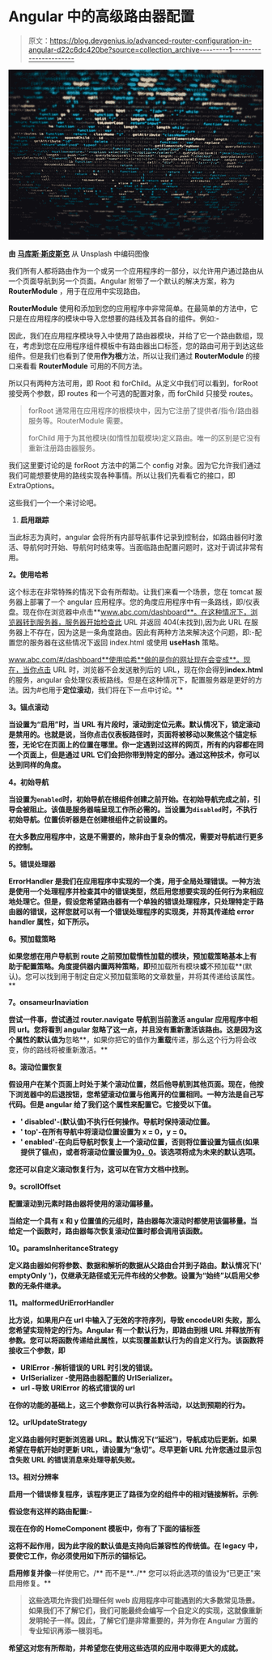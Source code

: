# Angular 中的高级路由器配置

> 原文：<https://blog.devgenius.io/advanced-router-configuration-in-angular-d22c6dc420be?source=collection_archive---------1----------------------->

![](img/c139cca154ec0fbad90000e7165dcc15.png)

**由** [**马库斯·斯皮斯克**](https://unsplash.com/@markusspiske) 从 Unsplash 中编码图像

我们所有人都将路由作为一个或另一个应用程序的一部分，以允许用户通过路由从一个页面导航到另一个页面。Angular 附带了一个默认的解决方案，称为 **RouterModule** ，用于在应用中实现路由。

**RouterModule** 使用和添加到您的应用程序中非常简单。在最简单的方法中，它只是在应用程序的模块中导入您想要的路线及其各自的组件。例如:-

因此，我们在应用程序模块导入中使用了路由器模块，并给了它一个路由数组，现在，考虑到您在应用程序组件模板中有路由器出口标签，您的路由可用于到达这些组件。但是我们也看到了使用**作为根**方法，所以让我们通过 **RouterModule** 的接口来看看 **RouterModule** 可用的不同方法。

所以只有两种方法可用，即 Root 和 forChild。从定义中我们可以看到，forRoot 接受两个参数，即 routes 和一个可选的配置对象，而 forChild 只接受 routes。

> forRoot 通常用在应用程序的根模块中，因为它注册了提供者/指令/路由器服务等。RouterModule 需要。
> 
> forChild 用于为其他模块(如惰性加载模块)定义路由。唯一的区别是它没有重新注册路由器服务。

我们这里要讨论的是 forRoot 方法中的第二个 config 对象。因为它允许我们通过我们可能想要使用的路线实现各种事情。所以让我们先看看它的接口，即 ExtraOptions。

这些我们一个一个来讨论吧。

1.  **启用跟踪**

当此标志为真时，angular 会将所有内部导航事件记录到控制台，如路由器何时激活、导航何时开始、导航何时结束等。当面临路由配置问题时，这对于调试非常有用。

**2。使用哈希**

这个标志在非常特殊的情况下会有所帮助。让我们来看一个场景，您在 tomcat 服务器上部署了一个 angular 应用程序。您的角度应用程序中有一条路线，即/仪表盘。现在你在浏览器中点击**www.abc.com/dashboard**。在这种情况下，浏览器转到服务器，服务器开始检查此 URL 并返回 404(未找到),因为此 URL 在服务器上不存在，因为这是一条角度路由。因此有两种方法来解决这个问题，即:-配置您的服务器在这些情况下返回 index.html 或使用 **useHash** 策略。

www.abc.com/#/dashboard**使用哈希**做的是你的网址现在会变成**。现在，当你点击 URL 时，浏览器不会发送散列后的 URL，现在你会得到**index.html**的服务，angular 会处理仪表板路线。但是在这种情况下，配置服务器是更好的方法。因为#也用于**定位滚动**，我们将在下一点中讨论。**

****3。锚点滚动****

**当设置为“启用”时，当 URL 有片段时，滚动到定位元素。默认情况下，锁定滚动是禁用的。也就是说，当你点击仪表板路径时，页面将被移动以聚焦这个锚定标签，无论它在页面上的位置在哪里。你一定遇到过这样的网页，所有的内容都在同一个页面上，但是通过 URL 它们会把你带到特定的部分。通过这种技术，你可以达到同样的角度。**

****4。初始导航****

**当设置为`enabled`时，初始导航在根组件创建之前开始。在初始导航完成之前，引导会被阻止。该值是服务器端呈现工作所必需的。当设置为`disabled`时，不执行初始导航。位置侦听器是在创建根组件之前设置的。**

**在大多数应用程序中，这是不需要的，除非由于复杂的情况，需要对导航进行更多的控制。**

****5。错误处理器****

**ErrorHandler 是我们在应用程序中实现的一个类，用于全局处理错误。一种方法是使用一个处理程序并检查其中的错误类型，然后用您想要实现的任何行为来相应地处理它。但是，假设您希望路由器有一个单独的错误处理程序，只处理特定于路由器的错误，这样您就可以有一个错误处理程序的实现类，并将其传递给 error handler 属性，如下所示。**

****6。预加载策略****

**如果您想在用户导航到 route 之前预加载惰性加载的模块，预加载策略基本上有助于配置策略。角度提供器内置两种策略，即**预加载所有模块**或**不预加载**(默认)。您可以找到用于制定自定义预加载策略的文章数量，并将其传递给该属性。**

**7。onsameurlnaviation**

**尝试一件事，尝试通过 router.navigate 导航到当前激活 angular 应用程序中相同 url。您将看到 angular 忽略了这一点，并且没有重新激活该路由。这是因为这个属性的默认值为**忽略**，如果你把它的值作为**重载**传递，那么这个行为将会改变，你的路线将被重新激活。**

****8。滚动位置恢复****

**假设用户在某个页面上时处于某个滚动位置，然后他导航到其他页面。现在，他按下浏览器中的后退按钮，您希望滚动位置与他离开的位置相同。一种方法是自己写代码。但是 angular 给了我们这个属性来配置它。它接受以下值。**

*   **' disabled'-(默认值)不执行任何操作。导航时保持滚动位置。**
*   **' top'-在所有导航中将滚动位置设置为 x = 0，y = 0。**
*   **' enabled'-在向后导航时恢复上一个滚动位置，否则将位置设置为锚点(如果提供了锚点)，或者将滚动位置设置为[0，0](向前导航)。该选项将成为未来的默认选项。**

**您还可以自定义滚动恢复行为，这可以在官方文档中找到。**

****9。scrollOffset****

**配置滚动到元素时路由器将使用的滚动偏移量。**

**当给定一个具有 x 和 y 位置值的元组时，路由器每次滚动时都使用该偏移量。当给定一个函数时，路由器每次恢复滚动位置时都会调用该函数。**

****10。paramsInheritanceStrategy****

**定义路由器如何将参数、数据和解析的数据从父路由合并到子路由。默认情况下(' emptyOnly ')，仅继承无路径或无元件布线的父参数。设置为“始终”以启用父参数的无条件继承。**

****11。malformedUriErrorHandler****

**比方说，如果用户在 url 中输入了无效的字符序列，导致 encodeURI 失败，那么您希望实现特定的行为。Angular 有一个默认行为，即路由到根 URL 并释放所有参数。您可以将函数传递给此属性，以实现覆盖默认行为的自定义行为。该函数将接收三个参数，即**

*   **URIError -解析错误的 URL 时引发的错误。**
*   **UrlSerializer -使用路由器配置的 UrlSerializer。**
*   **url -导致 URIError 的格式错误的 url**

**在你的功能的基础上，这三个参数你可以执行各种活动，以达到预期的行为。**

****12。urlUpdateStrategy****

**定义路由器何时更新浏览器 URL。默认情况下(“延迟”)，导航成功后更新。如果希望在导航开始时更新 URL，请设置为“急切”。尽早更新 URL 允许您通过显示包含失败 URL 的错误消息来处理导航失败。**

**13。相对分辨率**

**启用一个错误修复程序，该程序更正了路径为空的组件中的相对链接解析。示例:**

**假设您有这样的路由配置:-**

**现在在你的 **HomeComponent** 模板中，你有了下面的锚标签**

**这将不起作用，因为此字段的默认值是支持向后兼容性的传统值。在 legacy 中，要使它工作，你必须使用如下所示的锚标记。**

**启用修复并像**一样使用它。/** 而不是**../** 您可以将此选项的值设为“已更正”来启用修复。**

> **这些选项允许我们处理任何 web 应用程序中可能遇到的大多数常见场景。如果我们不了解它们，我们可能最终会编写一个自定义的实现，这就像重新发明轮子一样。因此，了解它们是非常重要的，并为你在 Angular 方面的专业知识再添一根羽毛。**

**希望这对您有所帮助，并希望您在使用这些选项的应用中取得更大的成就。**